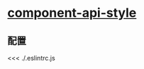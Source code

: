 
# [component-api-style](https://eslint.vuejs.org/rules/component-api-style.html)

## 配置

<<< ./.eslintrc.js
        